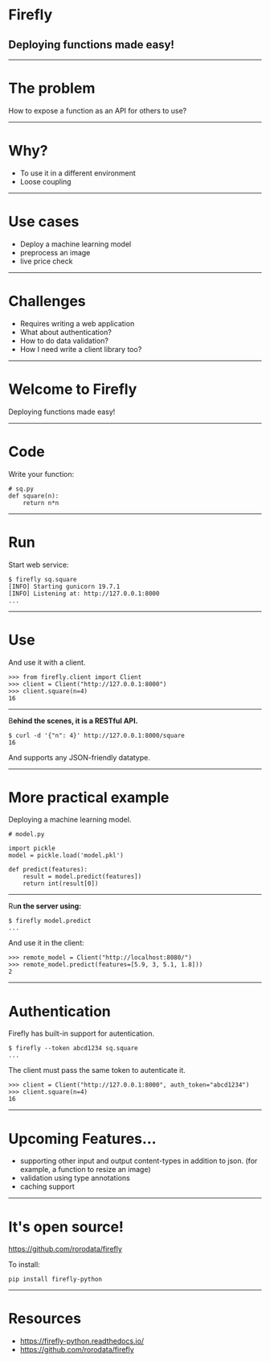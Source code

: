 # **Firefly**

## Deploying functions made easy!

---

# **The problem**

How to expose a function as an API for others to use?

---

# **Why?**

* To use it in a different environment
* Loose coupling

---

# **Use cases**

* Deploy a machine learning model
* preprocess an image
* live price check

---

# **Challenges**

* Requires writing a web application
* What about authentication?
* How to do data validation?
* How I need write a client library too?

---

# **Welcome to Firefly**

Deploying functions made easy!

---

# **Code**

Write your function:

	# sq.py
	def square(n):
		return n*n

---

# **Run**

Start web service:

	$ firefly sq.square
	[INFO] Starting gunicorn 19.7.1
	[INFO] Listening at: http://127.0.0.1:8000
	...

---

# **Use**

And use it with a client.

	>>> from firefly.client import Client
	>>> client = Client("http://127.0.0.1:8000")
	>>> client.square(n=4)
	16

--- 

B**ehind the scenes, it is a RESTful API.**

	$ curl -d '{"n": 4}' http://127.0.0.1:8000/square
	16

And supports any JSON-friendly datatype.	

---

# **More practical example**

Deploying a machine learning model.

	# model.py

	import pickle
	model = pickle.load('model.pkl')

	def predict(features):
    	result = model.predict(features])
    	return int(result[0])

---

Ru**n the server using:**

	$ firefly model.predict
	...

And use it in the client:

	>>> remote_model = Client("http://localhost:8080/")
	>>> remote_model.predict(features=[5.9, 3, 5.1, 1.8]))
	2

---

# **Authentication**

Firefly has built-in support for autentication.

	$ firefly --token abcd1234 sq.square
	...

The client must pass the same token to autenticate it.

	>>> client = Client("http://127.0.0.1:8000", auth_token="abcd1234")
	>>> client.square(n=4)
	16

---

# **Upcoming Features...**

- supporting other input and output content-types in addition to json. (for example, a function to resize an image)
- validation using type annotations
- caching support

---

# **It's open source!**

<https://github.com/rorodata/firefly>

To install:

	pip install firefly-python

---

# **Resources**

* <https://firefly-python.readthedocs.io/>
* <https://github.com/rorodata/firefly>

